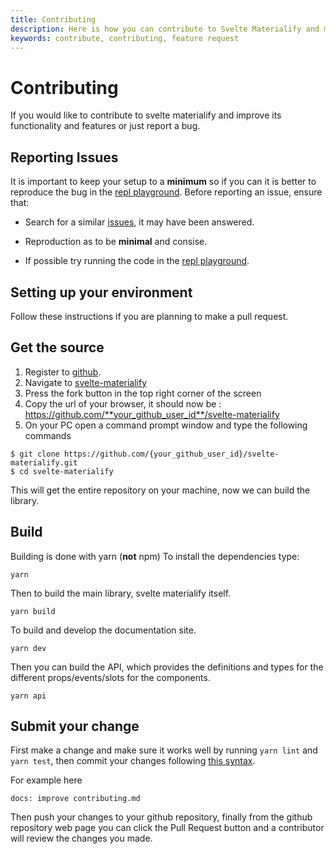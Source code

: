 ```yaml
---
title: Contributing
description: Here is how you can contribute to Svelte Materialify and make the world a better place.
keywords: contribute, contributing, feature request
---
```


# Contributing

If you would like to contribute to svelte materialify and improve its functionality and features or just report a bug.

## Reporting Issues

It is important to keep your setup to a **minimum** so if you can it is better to reproduce the bug in the [repl playground](https://svelte.dev/repl/2c55788d8ffd4458bfe9bcb5f58956db). Before reporting an issue, ensure that:

- Search for a similar [issues](https://github.com/TheComputerM/svelte-materialify/issues), it may have been answered.

- Reproduction as to be **minimal** and consise.

- If possible try running the code in the [repl playground](https://svelte.dev/repl/2c55788d8ffd4458bfe9bcb5f58956db).

## Setting up your environment

Follow these instructions if you are planning to make a pull request.

## Get the source

1.  Register to [github](https://github.com/).
2.  Navigate to [svelte-materialify](https://github.com/TheComputerM/svelte-materialify)
3.  Press the fork button in the top right corner of the screen
4.  Copy the url of your browser, it should now be : https://github.com/**your_github_user_id**/svelte-materialify
5.  On your PC open a command prompt window and type the following commands

```shell
$ git clone https://github.com/{your_github_user_id}/svelte-materialify.git
$ cd svelte-materialify
```

This will get the entire repository on your machine, now we can build the library.

## Build

Building is done with yarn (**not** npm)
To install the dependencies type:

```shell
yarn
```

Then to build the main library, svelte materialify itself.

```shell
yarn build
```

To build and develop the documentation site.

```shell
yarn dev
```

Then you can build the API, which provides the definitions and types for the different props/events/slots for the components.

```shell
yarn api
```

## Submit your change

First make a change and make sure it works well by running `yarn lint` and `yarn test`, then commit your changes following [this syntax](https://github.com/conventional-changelog/commitlint/#what-is-commitlint).

For example here

`docs: improve contributing.md`

Then push your changes to your github repository, finally from the github repository web page you can click the Pull Request button and a contributor will review the changes you made.
